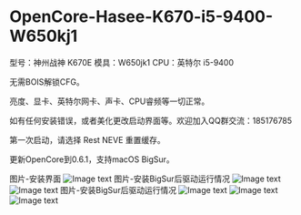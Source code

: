 # OpenCore-Hasee-K670-i5-9400-W650kj1


型号：神州战神 K670E
模具：W650jk1
CPU：英特尔 i5-9400

无需BOIS解锁CFG。


亮度、显卡、英特尔网卡、声卡、CPU睿频等一切正常。

如有任何安装错误，或者美化更改启动界面等。欢迎加入QQ群交流：185176785

第一次启动，请选择 Rest NEVE 重置缓存。


更新OpenCore到0.6.1，支持macOS BigSur。

图片-安装界面
![Image text](https://github.com/IvanJIang01/OpenCore-Hasee-K670-i5-9400-W650kj1/blob/master/%E5%9B%BE%E7%89%872.jpg)
图片-安装BigSur后驱动运行情况
![Image text](https://github.com/usernameOwdxj5/OpenCore-Hasee-K670-i5-9400-W650kj1/blob/master/QQ20200919-201959%402x.png)
![Image text](https://github.com/usernameOwdxj5/OpenCore-Hasee-K670-i5-9400-W650kj1/blob/master/QQ20200919-201814%402x.png)
图片-安装BigSur后驱动运行情况
![Image text](https://github.com/usernameOwdxj5/OpenCore-Hasee-K670-i5-9400-W650kj1/blob/master/QQ20200919-201915%402x.png)
![Image text](https://github.com/usernameOwdxj5/OpenCore-Hasee-K670-i5-9400-W650kj1/blob/master/QQ20200919-201940%402x.png)
![Image text](https://github.com/IvanJIang01/OpenCore-Hasee-K670-i5-9400-W650kj1/blob/master/%E5%9B%BE%E7%89%876.jpg)



